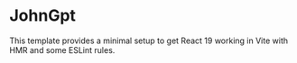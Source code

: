 # JohnGpt

This template provides a minimal setup to get React 19 working in Vite with HMR and some ESLint rules.
